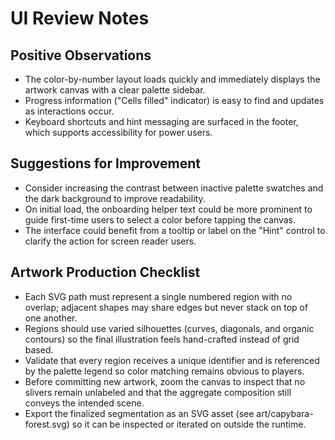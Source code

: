 # UI Review Notes

## Positive Observations
- The color-by-number layout loads quickly and immediately displays the artwork canvas with a clear palette sidebar.
- Progress information ("Cells filled" indicator) is easy to find and updates as interactions occur.
- Keyboard shortcuts and hint messaging are surfaced in the footer, which supports accessibility for power users.

## Suggestions for Improvement
- Consider increasing the contrast between inactive palette swatches and the dark background to improve readability.
- On initial load, the onboarding helper text could be more prominent to guide first-time users to select a color before tapping the canvas.
- The interface could benefit from a tooltip or label on the "Hint" control to clarify the action for screen reader users.

## Artwork Production Checklist
- Each SVG path must represent a single numbered region with no overlap; adjacent shapes may share edges but never stack on top of one another.
- Regions should use varied silhouettes (curves, diagonals, and organic contours) so the final illustration feels hand-crafted instead of grid based.
- Validate that every region receives a unique identifier and is referenced by the palette legend so color matching remains obvious to players.
- Before committing new artwork, zoom the canvas to inspect that no slivers remain unlabeled and that the aggregate composition still conveys the intended scene.
- Export the finalized segmentation as an SVG asset (see art/capybara-forest.svg) so it can be inspected or iterated on outside the runtime.
